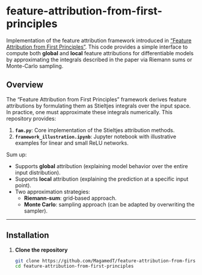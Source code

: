 # feature-attribution-from-first-principles

Implementation of the feature attribution framework introduced in [“Feature Attribution from First Principles”](https://arxiv.org/abs/2505.24729). This code provides a simple interface to compute both **global** and **local** feature attributions for differentiable models by approximating the integrals described in the paper via Riemann sums or Monte-Carlo sampling.


## Overview

The “Feature Attribution from First Principles” framework derives feature attributions by formulating them as Stieltjes integrals over the input space. In practice, one must approximate these integrals numerically. This repository provides:

1. **`fam.py`**: Core implementation of the Stieltjes attribution methods.  
2. **`framework_illustration.ipynb`**: Jupyter notebook with illustrative examples for linear and small ReLU networks.  

Sum up:
- Supports **global** attribution (explaining model behavior over the entire input distribution).  
- Supports **local** attribution (explaining the prediction at a specific input point).  
- Two approximation strategies:
  - **Riemann‐sum**: grid‐based approach.
  - **Monte Carlo**: sampling approach (can be adapted by overwriting the sampler).

---

## Installation

1. **Clone the repository**  
   ```bash
   git clone https://github.com/MagamedT/feature-attribution-from-first-principles.git
   cd feature-attribution-from-first-principles
